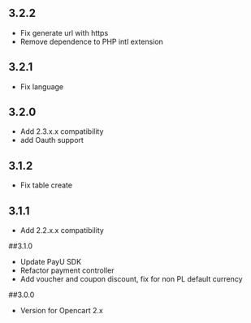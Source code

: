 ## 3.2.2
* Fix generate url with https
* Remove dependence to PHP intl extension

## 3.2.1
* Fix language

## 3.2.0
* Add 2.3.x.x compatibility
* add Oauth support

## 3.1.2
* Fix table create

## 3.1.1
* Add 2.2.x.x compatibility 

##3.1.0
* Update PayU SDK
* Refactor payment controller
* Add voucher and coupon discount, fix for non PL default currency

##3.0.0
* Version for Opencart 2.x

